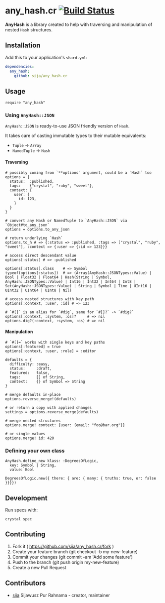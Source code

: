 # any_hash.cr [![Build Status](https://travis-ci.org/Sija/any_hash.cr.svg?branch=master)](https://travis-ci.org/Sija/any_hash.cr)

**AnyHash** is a library created to help with traversing and manipulation of
nested `Hash` structures.

## Installation

Add this to your application's `shard.yml`:

```yaml
dependencies:
  any_hash:
    github: sija/any_hash.cr
```

## Usage

```crystal
require "any_hash"
```

### Using `AnyHash::JSON`

`AnyHash::JSON` is ready-to-use JSON friendly version of `Hash`.

It takes care of casting immutable types to their mutable equivalents:
- `Tuple`      → `Array`
- `NamedTuple` → `Hash`

#### Traversing

```crystal
# possibly coming from `**options` argument, could be a `Hash` too
options = {
  status:  :published,
  tags:    {"crystal", "ruby", "sweet"},
  context: {
    user: {
      id: 123,
    }
  }
}

# convert any Hash or NamedTuple to `AnyHash::JSON` via `Object#to_any_json`
options = options.to_any_json

# return underlying `Hash`
options.to_h # => {:status => :published, :tags => ["crystal", "ruby", "sweet"], :context => {:user => {:id => 123}}}

# access direct descendant value
options[:status] # => :published

options[:status].class    # => Symbol
typeof(options[:status])  # => (Array(AnyHash::JSONTypes::Value) | Bool | Float32 | Float64 | Hash(String | Symbol, AnyHash::JSONTypes::Value) | Int16 | Int32 | Int64 | Int8 | Set(AnyHash::JSONTypes::Value) | String | Symbol | Time | UInt16 | UInt32 | UInt64 | UInt8 | Nil)

# access nested structures with key path
options[:context, :user, :id] # => 123

# `#[]` is an alias for `#dig`, same for `#[]?` -> `#dig?`
options[:context, :system, :os]?     # => nil
options.dig?(:context, :system, :os) # => nil
```

#### Manipulation

```crystal
# `#[]=` works with single keys and key paths
options[:featured] = true
options[:context, :user, :role] = :editor

defaults = {
  difficulty: :easy,
  status:     :draft,
  featured:   false,
  tags:       [] of String,
  context:    {} of Symbol => String
}

# merge defaults in-place
options.reverse_merge!(defaults)

# or return a copy with applied changes
settings = options.reverse_merge(defaults)

# merge nested structures
options.merge! context: {user: {email: "foo@bar.org"}}

# or single values
options.merge! id: 420
```

### Defining your own class

```crystal
AnyHash.define_new klass: :DegreesOfLogic,
  key: Symbol | String,
  value: Bool

DegreesOfLogic.new({ there: { are: { many: { truths: true, or: false }}}})
```

## Development

Run specs with:

```
crystal spec
```

## Contributing

1. Fork it ( https://github.com/sija/any_hash.cr/fork )
2. Create your feature branch (git checkout -b my-new-feature)
3. Commit your changes (git commit -am 'Add some feature')
4. Push to the branch (git push origin my-new-feature)
5. Create a new Pull Request

## Contributors

- [sija](https://github.com/sija) Sijawusz Pur Rahnama - creator, maintainer
